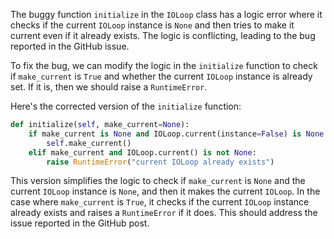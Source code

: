 The buggy function `initialize` in the `IOLoop` class has a logic error where it checks if the current `IOLoop` instance is `None` and then tries to make it current even if it already exists. The logic is conflicting, leading to the bug reported in the GitHub issue.

To fix the bug, we can modify the logic in the `initialize` function to check if `make_current` is `True` and whether the current `IOLoop` instance is already set. If it is, then we should raise a `RuntimeError`.

Here's the corrected version of the `initialize` function:

```python
def initialize(self, make_current=None):
    if make_current is None and IOLoop.current(instance=False) is None:
        self.make_current()
    elif make_current and IOLoop.current() is not None:
        raise RuntimeError("current IOLoop already exists")
``` 

This version simplifies the logic to check if `make_current` is `None` and the current `IOLoop` instance is `None`, and then it makes the current `IOLoop`. In the case where `make_current` is `True`, it checks if the current `IOLoop` instance already exists and raises a `RuntimeError` if it does. This should address the issue reported in the GitHub post.